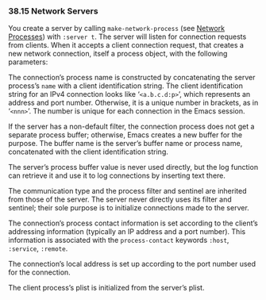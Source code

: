 

### 38.15 Network Servers

You create a server by calling `make-network-process` (see [Network Processes](Network-Processes.html)) with `:server t`. The server will listen for connection requests from clients. When it accepts a client connection request, that creates a new network connection, itself a process object, with the following parameters:

The connection’s process name is constructed by concatenating the server process’s `name` with a client identification string. The client identification string for an IPv4 connection looks like ‘`<a.b.c.d:p>`’, which represents an address and port number. Otherwise, it is a unique number in brackets, as in ‘`<nnn>`’. The number is unique for each connection in the Emacs session.

If the server has a non-default filter, the connection process does not get a separate process buffer; otherwise, Emacs creates a new buffer for the purpose. The buffer name is the server’s buffer name or process name, concatenated with the client identification string.

The server’s process buffer value is never used directly, but the log function can retrieve it and use it to log connections by inserting text there.

The communication type and the process filter and sentinel are inherited from those of the server. The server never directly uses its filter and sentinel; their sole purpose is to initialize connections made to the server.

The connection’s process contact information is set according to the client’s addressing information (typically an IP address and a port number). This information is associated with the `process-contact` keywords `:host`, `:service`, `:remote`.

The connection’s local address is set up according to the port number used for the connection.

The client process’s plist is initialized from the server’s plist.
